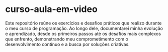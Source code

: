 # curso-aula-em-video
Este repositório reúne os exercícios e desafios práticos que realizo durante o meu curso de programação. Ao longo dele, documentarei minha evolução e aprendizado, desde os primeiros passos até os desafios mais complexos que enfrento, demonstrando meu comprometimento com o desenvolvimento contínuo e a busca por soluções criativas.
